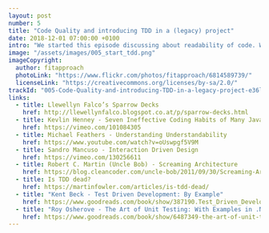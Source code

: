 ```yaml
---
layout: post
number: 5
title: "Code Quality and introducing TDD in a (legacy) project"
date: 2018-12-01 07:00:00 +0100
intro: "We started this episode discussing about readability of code. What actually is readability? It seems, that next to names, there are other important things to consider, like visual structure. In the second part we talked about how to get started with Test Driven Development (TDD) in a project were nobody else is doing it. We found a few suitable ways to get things started. Finally we concluded the episode with our personal history, how we each one of us got started with TDD."
image: "/assets/images/005_start_tdd.png"
imageCopyright:
  author: fitapproach
  photoLink: "https://www.flickr.com/photos/fitapproach/6814589739/"
  licenseLink: "https://creativecommons.org/licenses/by-sa/2.0/"
trackId: "005-Code-Quality-and-introducing-TDD-in-a-legacy-project-e36lo0/a-aad8qj"
links:
  - title: Llewellyn Falco’s Sparrow Decks
    href: http://llewellynfalco.blogspot.co.at/p/sparrow-decks.html
  - title: Kevlin Henney - Seven Ineffective Coding Habits of Many Java Programmer
    href: https://vimeo.com/101084305
  - title: Michael Feathers - Understanding Understandability
    href: https://www.youtube.com/watch?v=oUswpgf5V9M
  - title: Sandro Mancuso - Interaction Driven Design
    href: https://vimeo.com/130256611
  - title: Robert C. Martin (Uncle Bob) - Screaming Architecture
    href: https://blog.cleancoder.com/uncle-bob/2011/09/30/Screaming-Architecture.html
  - title: Is TDD dead?
    href: https://martinfowler.com/articles/is-tdd-dead/
  - title: "Kent Beck - Test Driven Development: By Example"
    href: https://www.goodreads.com/book/show/387190.Test_Driven_Development
  - title: "Roy Osherove - The Art of Unit Testing: With Examples in .NET"
    href: https://www.goodreads.com/book/show/6487349-the-art-of-unit-testing
---
```

